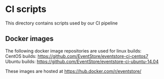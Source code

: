 # CI scripts
This directory contains scripts used by our CI pipeline

## Docker images
The following docker image repositories are used for linux builds:  
CentOS builds: https://github.com/EventStore/eventstore-ci-centos7  
Ubuntu builds: https://github.com/EventStore/eventstore-ci-ubuntu-14.04  

These images are hosted at https://hub.docker.com/r/eventstore/
